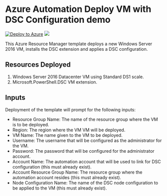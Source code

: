 # Azure Automation Deploy VM with DSC Configuration demo

[![Deploy to Azure](http://azuredeploy.net/deploybutton.png)](https://portal.azure.com/#create/Microsoft.Template/uri/https%3A%2F%2Fraw.githubusercontent.com%2Fazureautomation%2Fautomation-packs%2Fmaster%2Fdeploy-vm-with-dsc-configuration%2Fazuredeploy.json)
<a href="http://armviz.io/#/?load=https%3A%2F%2Fraw.githubusercontent.com%2Fazureautomation%2Fautomation-packs%2Fmaster%2Fdeploy-vm-with-dsc-configuration%2Fazuredeploy.json" target="_blank">
<img src="http://armviz.io/visualizebutton.png"/>
</a>

This Azure Resource Manager template deploys a new Windows Server 2016 VM, installs the DSC extension and applies a DSC configuration.

## Resources Deployed

1. Windows Server 2016 Datacenter VM using Standard DS1 scale.
2. Microsoft.PowerShell.DSC VM extension.

## Inputs

Deployment of the template will prompt for the following inputs:

- Resource Group Name: The name of the resource group where the VM is to be deployed.
- Region: The region where the VM VM will be deployed.
- VM Name: The name given to the VM to be deployed.
- Username: The username that will be configured as the administrator for the VM.
- Password: The password that will be configured for the administrator account.
- Account Name: The automation account that will be used to link for DSC configuration (this must already exist).
- Account Resource Group Name: The resource group where the automation account resides (this must already exist).
- Node Configuration Name: The name of the DSC node configuration to be applied to the VM (this must already exist).

